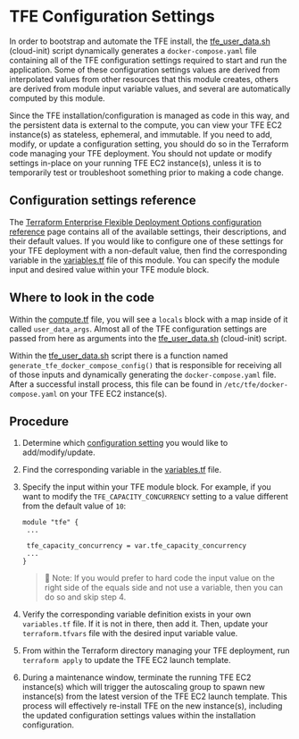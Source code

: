 # TFE Configuration Settings

In order to bootstrap and automate the TFE install, the [tfe_user_data.sh](../templates/tfe_user_data.sh.tpl) (cloud-init) script dynamically generates a `docker-compose.yaml` file containing all of the TFE configuration settings required to start and run the application. Some of these configuration settings values are derived from interpolated values from other resources that this module creates, others are derived from module input variable values, and several are automatically computed by this module.

Since the TFE installation/configuration is managed as code in this way, and the persistent data is external to the compute, you can view your TFE EC2 instance(s) as stateless, ephemeral, and immutable. If you need to add, modify, or update a configuration setting, you should do so in the Terraform code managing your TFE deployment. You should not update or modify settings in-place on your running TFE EC2 instance(s), unless it is to temporarily test or troubleshoot something prior to making a code change.

## Configuration settings reference

The [Terraform Enterprise Flexible Deployment Options configuration reference](https://developer.hashicorp.com/terraform/enterprise/flexible-deployments/install/configuration) page contains all of the available settings, their descriptions, and their default values. If you would like to configure one of these settings for your TFE deployment with a non-default value, then find the corresponding variable in the [variables.tf](../variables.tf) file of this module. You can specify the module input and desired value within your TFE module block.

## Where to look in the code

Within the [compute.tf](../compute.tf) file, you will see a `locals` block with a map inside of it called `user_data_args`. Almost all of the TFE configuration settings are passed from here as arguments into the [tfe_user_data.sh](../templates/tfe_user_data.sh.tpl) (cloud-init) script.

Within the [tfe_user_data.sh](../templates/tfe_user_data.sh.tpl) script there is a function named `generate_tfe_docker_compose_config()` that is responsible for receiving all of those inputs and dynamically generating the `docker-compose.yaml` file. After a successful install process, this file can be found in `/etc/tfe/docker-compose.yaml` on your TFE EC2 instance(s).

## Procedure

1. Determine which [configuration setting](https://developer.hashicorp.com/terraform/enterprise/flexible-deployments/install/configuration) you would like to add/modify/update.
   
2. Find the corresponding variable in the [variables.tf](../variables.tf) file.
   
3. Specify the input within your TFE module block. For example, if you want to modify the `TFE_CAPACITY_CONCURRENCY` setting to a value different from the default value of `10`:
   
   ```hcl
   module "tfe" {
    ...
    
    tfe_capacity_concurrency = var.tfe_capacity_concurrency
    ...
   }
   ```

   >📝 Note: If you would prefer to hard code the input value on the right side of the equals side and not use a variable, then you can do so and skip step 4.

4. Verify the corresponding variable definition exists in your own `variables.tf` file. If it is not in there, then add it. Then, update your `terraform.tfvars` file with the desired input variable value.

5. From within the Terraform directory managing your TFE deployment, run `terraform apply` to update the TFE EC2 launch template.

6. During a maintenance window, terminate the running TFE EC2 instance(s) which will trigger the autoscaling group to spawn new instance(s) from the latest version of the TFE EC2 launch template. This process will effectively re-install TFE on the new instance(s), including the updated configuration settings values within the installation configuration.
